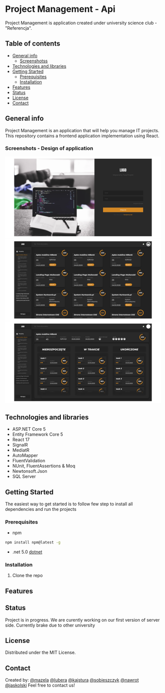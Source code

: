 # Project Management - Api

Project Management is application created under university science club - "Referencja".

## Table of contents

- [General info](#general-info)
  - [Screenshotss](#screenshots)
- [Technologies and libraries](#technologies-and-libraries)
- [Getting Started](#getting-started)
  - [Prerequisites](#prerequisites)
  - [Installation](#installation)
- [Features](#features)
- [Status](#status)
- [License](#license)
- [Contact](#contact)

## General info

Project Management is an application that will help you manage IT projects. This repository contains a frontend application implementation using React.

### Screenshots - Design of application

<img src="/screenshots/Login.png" alt="First screenshot"> <img src="/screenshots/Projects.png" alt="Second screenshot">
<img src="/screenshots/Task.png" alt="Thirdscreenshot">

## Technologies and libraries

- ASP.NET Core 5
- Entity Framework Core 5
- React 17
- SignalR
- MediatR
- AutoMapper
- FluentValidation
- NUnit, FluentAssertions & Moq
- Newtonsoft.Json
- SQL Server

## Getting Started

The easiest way to get started is to follow few step to install all dependencies and run the projects

### Prerequisites

- npm

```sh
npm install npm@latest -g
```

- .net 5.0
  [dotnet](https://dotnet.microsoft.com/download)

### Installation

1. Clone the repo

## Features

## Status

Project is in progress. We are curently working on our first version of server side. Currently brake due to other university

## License

Distributed under the MIT License.

## Contact

Created by:
[@mazela](https://www.linkedin.com/in/artur-mazela-203568146/)
[@lubera](https://www.linkedin.com/in/konrad-lubera-859247207/)
[@kajstura](https://www.linkedin.com/in/wojciech-kajstura-b13b701a8/)
[@sobieszczyk](https://www.linkedin.com/in/piotr-sobieszczyk/)
[@nawrot](https://www.linkedin.com/in/karol-nawrot-5896601a7/)
[@jaskolski](https://www.linkedin.com/in/robertjaskolski/)
Feel free to contact us!
